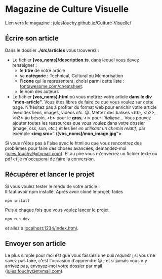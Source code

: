 # Magazine de Culture Visuelle

Lien vers le magazine : [julesfouchy.github.io/Culture-Visuelle/](https://julesfouchy.github.io/Culture-Visuelle/)

## Écrire son article

Dans le dossier **./src/articles** vous trouverez :
  - Le fichier **\[vos_noms\]/description.ts**, dans lequel vous devez renseigner :
    - le **titre** de votre article
    - sa **catégorie** : Technical, Cultural ou Memorisation
    - l'**icone** qui le représentera, choisi parmi cette liste : [fontawesome.com/cheatsheet](https://fontawesome.com/cheatsheet).
    - le nom des auteurs
  - Le fichier **\[vos_noms\].html** où vous mettrez votre article **dans le div "mon-article"**. Vous êtes libres de faire ce que vous voulez sur cette page. N'hésitez pas à profiter du format web pour enrichir votre article avec des liens, images, vidéos *etc.* :wink:. Mettez des balises \<h1\>, \<h2>, \<h3> au besoin, \<b> pour le **gras**, \<i> pour l'*italique*... 
  Vous pouvez ajouter toutes les ressources que vous voulez dans votre dossier (image, css, son, *etc.*) et les lier *en utilisant un chemin relatif*, par exemple **\<img src="./\[vos_noms\]/mon_image.jpg"\>**

Si vous n'êtes pas à l'aise avec le html ou que vous rencontrez des problèmes pour faire des choses avancées, demandez-moi (jules.fouchy@ntymail.com). Et au pire vous m'enverrez un fichier texte ou pdf et je m'occuperai de faire la conversion.

## Récupérer et lancer le projet

Si vous voulez tester le rendu de votre article :  
Il faut avoir npm installé. Après avoir cloné le projet, faites

```
npm install
```

Puis à chaque fois que vous voulez lancer le projet

```
npm run dev
```

et allez à [localhost:1234/index.html](http://localhost:1234/index.html).
  
## Envoyer son article

Le plus simple pour moi est que vous fassiez une *pull request* ; si vous ne savez pas faire, c'est l'occasion d'apprendre :wink: ; et si jamais vous n'y arrivez pas, envoyez-moi votre dossier par mail (jules.fouchy@ntymail.com).
